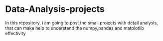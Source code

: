 # Data-Analysis-projects
 In this repository,  i am going to post the small projects with detail analysis, that can make help to understand the  numpy,pandas and matplotlib effectivity
